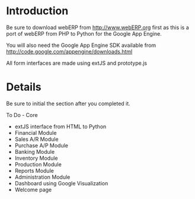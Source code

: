 # Introduction #

Be sure to download webERP from http://www.webERP.org first as this is a port of webERP from PHP to Python for the Google App Engine.

You will also need the Google App Engine SDK available from http://code.google.com/appengine/downloads.html

All form interfaces are made using extJS and prototype.js

# Details #

Be sure to initial the section after you completed it.

To Do - Core
  * extJS interface from HTML to Python
  * Financial Module
  * Sales A/R Module
  * Purchase A/P Module
  * Banking Module
  * Inventory Module
  * Production Module
  * Reports Module
  * Administration Module
  * Dashboard using Google Visualization
  * Welcome page